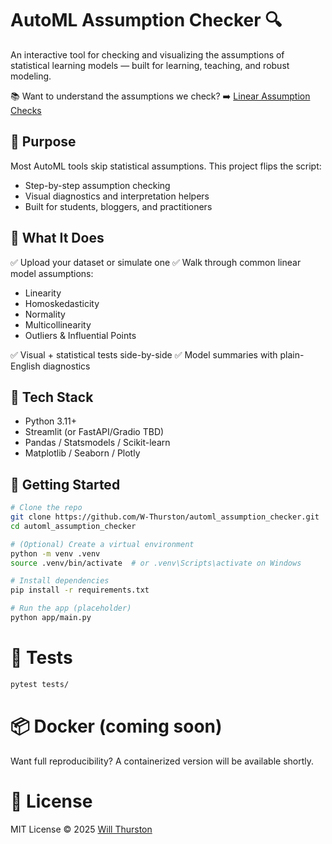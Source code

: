 # AutoML Assumption Checker 🔍

An interactive tool for checking and visualizing the assumptions of statistical learning models — built for learning, teaching, and robust modeling.

📚 Want to understand the assumptions we check?
➡️ [Linear Assumption Checks](docs/linear_checks.md)

## 🎯 Purpose

Most AutoML tools skip statistical assumptions. This project flips the script:

- Step-by-step assumption checking
- Visual diagnostics and interpretation helpers
- Built for students, bloggers, and practitioners

## 🧠 What It Does

✅ Upload your dataset or simulate one
✅ Walk through common linear model assumptions:

- Linearity
- Homoskedasticity
- Normality
- Multicollinearity
- Outliers & Influential Points

✅ Visual + statistical tests side-by-side
✅ Model summaries with plain-English diagnostics

## 🧰 Tech Stack

- Python 3.11+
- Streamlit (or FastAPI/Gradio TBD)
- Pandas / Statsmodels / Scikit-learn
- Matplotlib / Seaborn / Plotly

## 🚀 Getting Started

```bash
# Clone the repo
git clone https://github.com/W-Thurston/automl_assumption_checker.git
cd automl_assumption_checker

# (Optional) Create a virtual environment
python -m venv .venv
source .venv/bin/activate  # or .venv\Scripts\activate on Windows

# Install dependencies
pip install -r requirements.txt

# Run the app (placeholder)
python app/main.py
```

# 🧪 Tests

```bash
pytest tests/
```

# 📦 Docker (coming soon)

Want full reproducibility? A containerized version will be available shortly.

# 📜 License

MIT License © 2025 [Will Thurston](https://github.com/W-Thurston)

